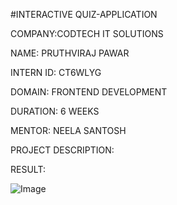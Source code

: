 #INTERACTIVE QUIZ-APPLICATION

COMPANY:CODTECH IT SOLUTIONS

NAME: PRUTHVIRAJ PAWAR

INTERN ID: CT6WLYG

DOMAIN: FRONTEND DEVELOPMENT

DURATION: 6 WEEKS

MENTOR: NEELA SANTOSH

PROJECT DESCRIPTION:



RESULT:

![Image](https://github.com/user-attachments/assets/31f0659a-62c9-40c9-973e-a1534b89f313)
